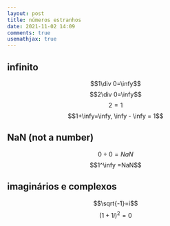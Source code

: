 ```yaml
---
layout: post
title: números estranhos
date: 2021-11-02 14:09
comments: true
usemathjax: true
---
```


## infinito

$$1\div 0=\infy$$
$$2\div 0=\infy$$
$$2=1$$
$$1+\infy=\infy, \infy - \infy = 1$$


## NaN (not a number)
$$0\div 0=NaN$$
$$1^\infy =NaN$$

## imaginários e complexos
$$\sqrt{-1}=i$$
$$(1+1i)^2=0$$
